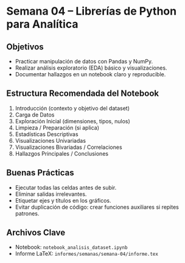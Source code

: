 # Semana 04 – Librerías de Python para Analítica

## Objetivos
- Practicar manipulación de datos con Pandas y NumPy.
- Realizar análisis exploratorio (EDA) básico y visualizaciones.
- Documentar hallazgos en un notebook claro y reproducible.

## Estructura Recomendada del Notebook
1. Introducción (contexto y objetivo del dataset)
2. Carga de Datos
3. Exploración Inicial (dimensiones, tipos, nulos)
4. Limpieza / Preparación (si aplica)
5. Estadísticas Descriptivas
6. Visualizaciones Univariadas
7. Visualizaciones Bivariadas / Correlaciones
8. Hallazgos Principales / Conclusiones

## Buenas Prácticas
- Ejecutar todas las celdas antes de subir.
- Eliminar salidas irrelevantes.
- Etiquetar ejes y títulos en los gráficos.
- Evitar duplicación de código: crear funciones auxiliares si repites patrones.

## Archivos Clave
- Notebook: `notebook_analisis_dataset.ipynb`
- Informe LaTeX: `informes/semanas/semana-04/informe.tex`
